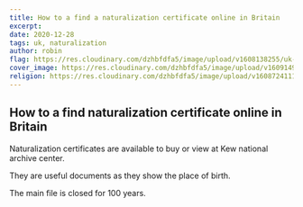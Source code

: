 ```yaml
---
title: How to a find a naturalization certificate online in Britain
excerpt:
date: 2020-12-28
tags: uk, naturalization
author: robin
flag: https://res.cloudinary.com/dzhbfdfa5/image/upload/v1608138255/uk-flag_fxtdvo.jpg
cover_image: https://res.cloudinary.com/dzhbfdfa5/image/upload/v1609149920/british_nat_dtv6gg.jpg
religion: https://res.cloudinary.com/dzhbfdfa5/image/upload/v1608724111/square_odtquo.png
---
```


## How to a find naturalization certificate online in Britain

Naturalization certificates are available to buy or view at Kew national archive center.

They are useful documents as they show the place of birth.

The main file is closed for 100 years.
